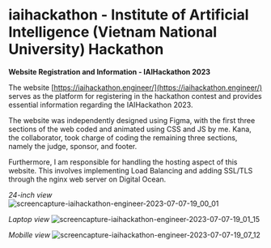 # iaihackathon - Institute of Artificial Intelligence (Vietnam National University) Hackathon
**Website Registration and Information - IAIHackathon 2023**

The website [https://iaihackathon.engineer/](https://iaihackathon.engineer/) serves as the platform for registering in the hackathon contest and provides essential information regarding the IAIHackathon 2023.

The website was independently designed using Figma, with the first three sections of the web coded and animated using CSS and JS by me. Kana, the collaborator, took charge of coding the remaining three sections, namely the judge, sponsor, and footer.

Furthermore, I am responsible for handling the hosting aspect of this website. This involves implementing Load Balancing and adding SSL/TLS through the nginx web server on Digital Ocean.

*24-inch view*
![screencapture-iaihackathon-engineer-2023-07-07-19_00_01](https://github.com/nhatdm22022537/iaihackathon/assets/92232806/f979df29-d369-4515-979c-7c17224ab463)



*Laptop view*
![screencapture-iaihackathon-engineer-2023-07-07-19_01_15](https://github.com/nhatdm22022537/iaihackathon/assets/92232806/73a9da22-7632-4055-aead-97903c74e9f5)



*Mobille view*
![screencapture-iaihackathon-engineer-2023-07-07-19_07_12](https://github.com/nhatdm22022537/iaihackathon/assets/92232806/947d85ad-920a-46f4-b800-29626f56d438)

